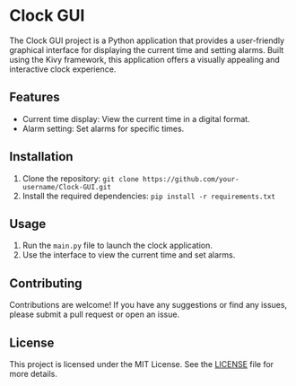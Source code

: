 # Clock GUI

The Clock GUI project is a Python application that provides a user-friendly graphical interface for displaying the current time and setting alarms. Built using the Kivy framework, this application offers a visually appealing and interactive clock experience.

## Features
- Current time display: View the current time in a digital format.
- Alarm setting: Set alarms for specific times.

## Installation
1. Clone the repository: `git clone https://github.com/your-username/Clock-GUI.git`
2. Install the required dependencies: `pip install -r requirements.txt`

## Usage
1. Run the `main.py` file to launch the clock application.
2. Use the interface to view the current time and set alarms.

## Contributing
Contributions are welcome! If you have any suggestions or find any issues, please submit a pull request or open an issue.

## License
This project is licensed under the MIT License. See the [LICENSE](LICENSE) file for more details.
